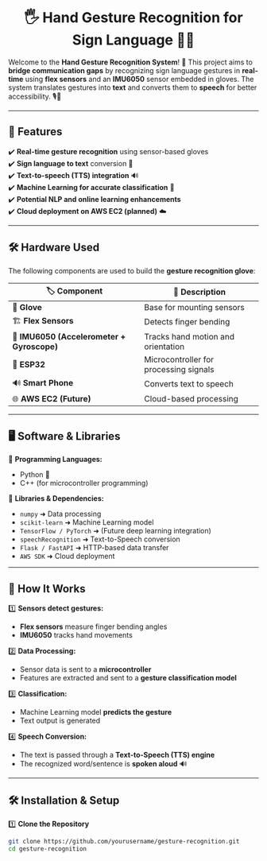 <h1 align="center">
  🖐️ Hand Gesture Recognition for Sign Language 🤖🎤
</h1>

Welcome to the **Hand Gesture Recognition System**! 🚀 This project aims to **bridge communication gaps** by recognizing sign language gestures in **real-time** using **flex sensors** and an **IMU6050** sensor embedded in gloves. The system translates gestures into **text** and converts them to **speech** for better accessibility. 🎙️💬

---

## 📌 Features  
✔️ **Real-time gesture recognition** using sensor-based gloves  
✔️ **Sign language to text** conversion 📝  
✔️ **Text-to-speech (TTS) integration** 🔊  
✔️ **Machine Learning for accurate classification** 🤖  
✔️ **Potential NLP and online learning enhancements**  
✔️ **Cloud deployment on AWS EC2 (planned)** ☁️  

---

## 🛠️ Hardware Used  

The following components are used to build the **gesture recognition glove**:  

| 🏷️ Component  | 🔧 Description |
|--------------|-------------|
| 🧤 **Glove**  | Base for mounting sensors |
| 🏗️ **Flex Sensors** | Detects finger bending |
| 🎯 **IMU6050 (Accelerometer + Gyroscope)** | Tracks hand motion and orientation |
| 🔌 **ESP32** | Microcontroller for processing signals |
| 🔊 **Smart Phone** | Converts text to speech |
| 🌐 **AWS EC2 (Future)** | Cloud-based processing |

---

## 🖥️ Software & Libraries  

📌 **Programming Languages:**  
- Python 🐍  
- C++ (for microcontroller programming)  

📌 **Libraries & Dependencies:**  
- `numpy` ➜ Data processing  
- `scikit-learn` ➜ Machine Learning model  
- `TensorFlow / PyTorch` ➜ (Future deep learning integration)  
- `speechRecognition` ➜ Text-to-Speech conversion  
- `Flask / FastAPI` ➜ HTTP-based data transfer  
- `AWS SDK` ➜ Cloud deployment  

---

## 🚀 How It Works  

1️⃣ **Sensors detect gestures:**  
   - **Flex sensors** measure finger bending angles  
   - **IMU6050** tracks hand movements  

2️⃣ **Data Processing:**  
   - Sensor data is sent to a **microcontroller**  
   - Features are extracted and sent to a **gesture classification model**  

3️⃣ **Classification:**  
   - Machine Learning model **predicts the gesture**  
   - Text output is generated  

4️⃣ **Speech Conversion:**  
   - The text is passed through a **Text-to-Speech (TTS) engine**  
   - The recognized word/sentence is **spoken aloud** 🔊  

---

## 🛠️ Installation & Setup  

1️⃣ **Clone the Repository**  
```bash
git clone https://github.com/yourusername/gesture-recognition.git
cd gesture-recognition
